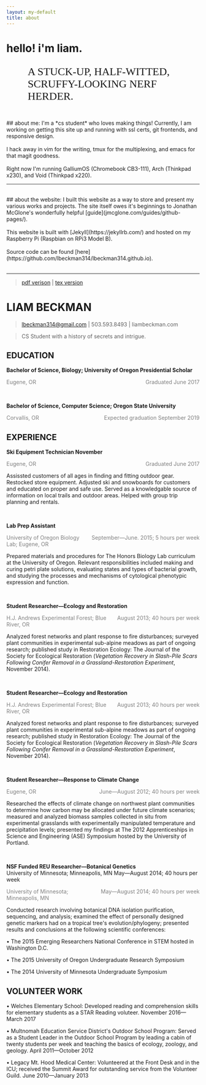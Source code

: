 ```yaml
---
layout: my-default
title: about
---
```


# hello! i'm liam. <object type="image/svg+xml" data="../assets/iconSmile5Optimized.svg"></object>
<!-- <img style="width:65%; padding-left:10%; padding-top:1%;" src="/images/nerfHerder4.png"> -->
<p style="font-family: 'EB Garamond'; padding-left: 11%; font-size: 2em">A STUCK-UP, HALF-WITTED, SCRUFFY-LOOKING NERF HERDER.</p>


<br />
## about me:
I'm a *cs student* who loves making things! Currently, I am working on getting this site up and running with ssl certs, git frontends, and responsive design.
<br />
<br/>
I hack away in vim for the writing, tmux for the multiplexing, and emacs for that magit goodness.
<br/>
<br/>
Right now I'm running GalliumOS (Chromebook CB3-111), Arch (Thinkpad x230), and Void (Thinkpad x220).

<br />

---

<br />
## about the website:
I built this website as a way to store and present my various works and projects. The site itself owes it's beginnings to Jonathan McGlone's wonderfully helpful [guide](jmcglone.com/guides/github-pages/).
<br/>
<br/>
This website is built with [Jekyll](https://jekyllrb.com/) and hosted on my Raspberry Pi (Raspbian on RPi3 Model B).
<br/>
<br/>
Source code can be found [here](https://github.com/lbeckman314/lbeckman314.github.io).
<br />
<br />

---

> [pdf verison](/about/resume.pdf) \| [tex version](/about/resume.tex)

LIAM BECKMAN
===


> lbeckman314@gmail.com \| 503.593.8493 \| liambeckman.com

> CS Student with a history of secrets and intrigue.

EDUCATION
---

**Bachelor of Science, Biology; University of Oregon Presidential
Scholar**

<div style="float: right; clear: right; margin: 0px; color: grey">Graduated June 2017</div>
<p style="color: grey" style="color:grey">Eugene, OR</p>

<br />

**Bachelor of Science, Computer Science; Oregon State University**

<div style="float: right; clear: right; margin: 0px; color: grey">Expected graduation September 2019</div>
<p style="color: grey" style="color:grey">Corvallis, OR</p>

EXPERIENCE
---



**Ski Equipment Technician November**

<div style="float: right; clear: right; margin: 0px; color: grey">Graduated June 2017</div>
<p style="color: grey">Eugene, OR</p>

Assissted customers of all ages in finding and fitting outdoor gear.
Restocked store equipment. Adjusted ski and snowboards for customers and
educated on proper and safe use. Served as a knowledgable source of
information on local trails and outdoor areas. Helped with group trip
planning and rentals.

<br />

**Lab Prep Assistant**

<div style="float: right; clear: right; margin: 0px; color: grey">September—June. 2015; 5 hours per week</div>
<p style="color: grey">University of Oregon Biology Lab; Eugene, OR</p>

Prepared materials and procedures for The Honors Biology Lab curriculum at the University of Oregon. Relevant responsibilities included making and curing petri plate solutions, evaluating states and types of bacterial growth, and studying the processes and mechanisms of cytological phenotypic expression and function.

<br />

**Student Researcher—Ecology and Restoration**

<div style="float: right; clear: right; margin: 0px; color: grey">August 2013; 40 hours per week</div>
<p style="color: grey">H.J. Andrews Experimental Forest; Blue River, OR</p>

Analyzed forest networks and plant response to fire disturbances; surveyed plant communities in experimental sub-alpine meadows as part of ongoing research; published study in Restoration Ecology: The Journal of the Society for Ecological Restoration (*Vegetation Recovery in Slash-Pile Scars Following Conifer Removal in a Grassland-Restoration Experiment*, November 2014).


<br />

**Student Researcher—Ecology and Restoration**

<div style="float: right; clear: right; margin: 0px; color: grey">August 2013; 40 hours per week</div>
<p style="color: grey">H.J. Andrews Experimental Forest; Blue River, OR</p>

Analyzed forest networks and plant response to fire disturbances; surveyed plant communities in experimental sub-alpine meadows as part of ongoing research; published study in Restoration Ecology: The Journal of the Society for Ecological Restoration (*Vegetation Recovery in Slash-Pile Scars Following Conifer Removal in a Grassland-Restoration Experiment*, November 2014).


<br />

**Student Researcher—Response to Climate Change**

<div style="float: right; clear: right; margin: 0px; color: grey">June—August 2012; 40 hours per week</div>
<p style="color: grey">Eugene, OR</p>

Researched the effects of climate change on northwest plant communities to determine how carbon may be allocated under future climate scenarios; measured and analyzed biomass samples collected in situ from experimental grasslands with experimentally manipulated temperature and precipitation levels; presented my findings at The 2012 Apprenticeships in Science and Engineering (ASE) Symposium hosted by the University of Portland.

<br />

**NSF Funded REU Researcher—Botanical Genetics**\
University of Minnesota; Minneapolis, MN May—August 2014; 40 hours per week

<div style="float: right; clear: right; margin: 0px; color: grey">May—August 2014; 40 hours per week</div>
<p style="color: grey">University of Minnesota; Minneapolis, MN</p>

Conducted research involving botanical DNA isolation purification, sequencing, and analysis; examined the effect of personally designed genetic markers had on a tropical tree's evolution/phylogeny; presented results and conclusions at the following scientific conferences:

• The 2015 Emerging Researchers National Conference in STEM hosted in Washington D.C.

• The 2015 University of Oregon Undergraduate Research Symposium

• The 2014 University of Minnesota Undergraduate Symposium


VOLUNTEER WORK
---

• Welches Elementary School: Developed reading and comprehension skills for elementary students as a STAR Reading voluteer. November 2016—March 2017

• Multnomah Education Service District's Outdoor School Program: Served as a Student Leader in the Outdoor School Program by leading a cabin of twenty students per week and teaching the basics of ecology, zoology, and geology. April 2011—October 2012

• Legacy Mt. Hood Medical Center: Volunteered at the Front Desk and in the ICU; received the Summit Award for outstanding service from the Volunteer Guild. June 2010—January 2013
